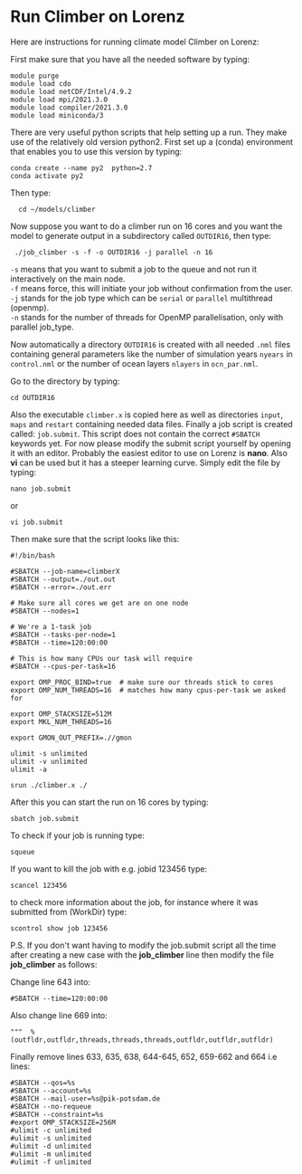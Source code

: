 # Run Climber on Lorenz

Here are instructions for running climate model Climber on Lorenz:

First make sure that you have all the needed software by typing:

    module purge
    module load cdo
    module load netCDF/Intel/4.9.2
    module load mpi/2021.3.0
    module load compiler/2021.3.0
    module load miniconda/3
    
There are very useful python scripts that help setting up a run. They make use of the relatively old version python2.
First set up a (conda) environment that enables you to use this version by typing:

    conda create --name py2  python=2.7
    conda activate py2

Then type:

      cd ~/models/climber

 Now suppose you want to do a climber run on 16 cores and you want the model to generate output in a subdirectory called <code>OUTDIR16</code>, then type: 

     ./job_climber -s -f -o OUTDIR16 -j parallel -n 16

<code>-s</code> means that you want to submit a job to the queue and not run it interactively on the main node.  
<code>-f</code> means force, this will initiate your job without confirmation from the user.  
<code>-j</code> stands for the job type which can be <code>serial</code> or <code>parallel</code> multithread (openmp).  
<code>-n</code> stands for the number of threads for OpenMP parallelisation, only with parallel job_type.  

Now automatically a directory <code>OUTDIR16</code> is created with all needed <code>.nml</code> files containing general parameters like the number of simulation years <code>nyears</code> in <code>control.nml</code> or the number of ocean layers <code>nlayers</code> in <code>ocn_par.nml</code>.

Go to the directory by typing:

    cd OUTDIR16
    
Also the executable <code>climber.x</code> is copied here as well as directories <code>input</code>, <code>maps</code> and <code>restart</code> containing needed data files. Finally a job script is created called: <code>job.submit</code>. This script does not contain the correct <code>#SBATCH </code>keywords yet. For now please modify the submit script yourself by opening it with an editor. Probably the easiest editor to use on Lorenz is **nano**. Also **vi** can be used but it has a steeper learning curve. Simply edit the file by typing:

    nano job.submit

or 

    vi job.submit

Then make sure that the script looks like this:

    #!/bin/bash

    #SBATCH --job-name=climberX
    #SBATCH --output=./out.out
    #SBATCH --error=./out.err

    # Make sure all cores we get are on one node
    #SBATCH --nodes=1
    
    # We're a 1-task job
    #SBATCH --tasks-per-node=1
    #SBATCH --time=120:00:00

    # This is how many CPUs our task will require 
    #SBATCH --cpus-per-task=16

    export OMP_PROC_BIND=true  # make sure our threads stick to cores
    export OMP_NUM_THREADS=16  # matches how many cpus-per-task we asked for

    export OMP_STACKSIZE=512M   
    export MKL_NUM_THREADS=16

    export GMON_OUT_PREFIX=.//gmon

    ulimit -s unlimited
    ulimit -v unlimited
    ulimit -a

    srun ./climber.x ./


After this you can start the run on 16 cores by typing:

    sbatch job.submit

To check if your job is running type:

    squeue

If you want to kill the job with e.g. jobid 123456 type:

    scancel 123456

to check more information about the job, for instance where it was submitted from (WorkDir) type:

    scontrol show job 123456   


P.S. If you don't want having to modify the job.submit script all the time after creating a new case with the 
**job_climber** line then modify the file **job_climber** as follows:

Change line 643 into:

    #SBATCH --time=120:00:00

Also change line 669 into:

    """  % (outfldr,outfldr,threads,threads,threads,outfldr,outfldr,outfldr)
    
Finally remove lines 633, 635, 638, 644-645, 652, 659-662 and 664 i.e lines:
    
    #SBATCH --qos=%s
    #SBATCH --account=%s 
    #SBATCH --mail-user=%s@pik-potsdam.de
    #SBATCH --no-requeue
    #SBATCH --constraint=%s
    #export OMP_STACKSIZE=256M
    #ulimit -c unlimited
    #ulimit -s unlimited
    #ulimit -d unlimited
    #ulimit -m unlimited
    #ulimit -f unlimited

    
    


 
